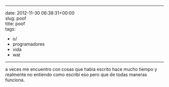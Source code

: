
---
date: 2012-11-30 06:38:31+00:00  
slug: poof  
title: poof  
tags:  
- o/  
- programadores  
- vida  
- wat  

---
  
a veces me encuentro con cosas que habia escrito hace mucho tiempo y realmente no entiendo como escribi eso pero que de todas maneras funciona.  
